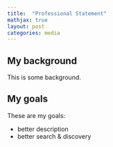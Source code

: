 ```yaml
---
title:  "Professional Statement"
mathjax: true
layout: post
categories: media
---
```



## My background

This is some background.

## My goals

These are my goals:
* better description
* better search & discovery
